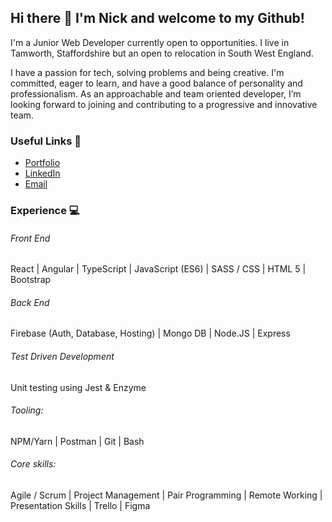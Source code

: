 ## Hi there 👋 I'm Nick and welcome to my Github!

I'm a Junior Web Developer currently open to opportunities. I live in Tamworth, Staffordshire but an open to relocation in South West England.

I have a passion for tech, solving problems and being creative. I'm committed, eager to learn, and have a good balance of personality and professionalism. As an approachable and team oriented developer, I’m looking forward to joining and contributing to a progressive and innovative team.

### Useful Links  🔗

* [Portfolio](https://truby.io)
* [LinkedIn](https://linkedin.com/in/nicktruby)
* [Email](mailto:nick@truby.io)

### Experience  💻

###### Front End
React | Angular | TypeScript | JavaScript (ES6) | SASS / CSS | HTML 5 | Bootstrap

###### Back End
Firebase (Auth, Database, Hosting) | Mongo DB | Node.JS | Express

###### Test Driven Development

Unit testing using Jest & Enzyme

###### Tooling:

NPM/Yarn | Postman | Git | Bash

###### Core skills:

Agile / Scrum | Project Management | Pair Programming | Remote Working | Presentation Skills | Trello | Figma
